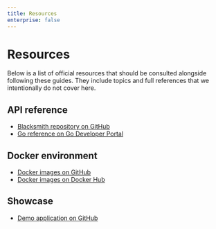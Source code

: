```yaml
---
title: Resources
enterprise: false
---
```


# Resources

Below is a list of official resources that should be consulted alongside following
these guides. They include topics and full references that we intentionally do not
cover here.

## API reference

- [Blacksmith repository on GitHub](https://github.com/nunchistudio/blacksmith)
- [Go reference on Go Developer Portal](https://pkg.go.dev/github.com/nunchistudio/blacksmith)

## Docker environment

- [Docker images on GitHub](https://github.com/nunchistudio/blacksmith-docker)
- [Docker images on Docker Hub](https://hub.docker.com/r/nunchistudio)

## Showcase

- [Demo application on GitHub](https://github.com/nunchistudio/smithy)
